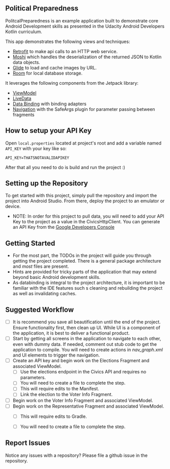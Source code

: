## Political Preparedness

PolitcalPreparedness is an example application built to demonstrate core Android Development skills as presented in the Udacity Android Developers Kotlin curriculum. 

This app demonstrates the following views and techniques:

* [Retrofit](https://square.github.io/retrofit/) to make api calls to an HTTP web service.
* [Moshi](https://github.com/square/moshi) which handles the deserialization of the returned JSON to Kotlin data objects. 
* [Glide](https://bumptech.github.io/glide/) to load and cache images by URL.
* [Room](https://developer.android.com/training/data-storage/room) for local database storage.
  
It leverages the following components from the Jetpack library:

* [ViewModel](https://developer.android.com/topic/libraries/architecture/viewmodel)
* [LiveData](https://developer.android.com/topic/libraries/architecture/livedata)
* [Data Binding](https://developer.android.com/topic/libraries/data-binding/) with binding adapters
* [Navigation](https://developer.android.com/topic/libraries/architecture/navigation/) with the SafeArgs plugin for parameter passing between fragments


## How to setup your API Key
Open `local.properties` located at project's root and add a variable named `API_KEY` with your key like so:

`API_KEY=THATSNOTAVALIDAPIKEY`

After that all you need to do is build and run the project :)

## Setting up the Repository

To get started with this project, simply pull the repository and import the project into Android Studio. From there, deploy the project to an emulator or device. 

* NOTE: In order for this project to pull data, you will need to add your API Key to the project as a value in the CivicsHttpClient. You can generate an API Key from the [Google Developers Console](https://console.developers.google.com/)

## Getting Started

* For the most part, the TODOs in the project will guide you through getting the project completed. There is a general package architecture and *most* files are present. 
* Hints are provided for tricky parts of the application that may extend beyond basic Android development skills.
* As databinding is integral to the project architecture, it is important to be familiar with the IDE features such s cleaning and rebuilding the project as well as invalidating caches. 

## Suggested Workflow

- [ ] It is recommend you save all beautification until the end of the project. Ensure functionality first, then clean up UI. While UI is a component of the application, it is best to deliver a functional product.
- [ ] Start by getting all screens in the application to navigate to each other, even with dummy data. If needed, comment out stub code to get the application to compile. You will need to create actions in *nav_graph.xml* and UI elements to trigger the navigation. 
- [ ] Create an API key and begin work on the Elections Fragment  and associated ViewModel. 
	- [ ] Use the elections endpoint in the Civics API and requires no parameters.
	- [ ] You will need to create a file to complete the step.
	- [ ] This will require edits to the Manifest.
	- [ ] Link the election to the Voter Info Fragment.
- [ ] Begin work on the Voter Info Fragment and associated ViewModel.
- [ ] Begin work on the Representative Fragment and associated ViewModel.
	- [ ] This will require edits to Gradle.
	- [ ] You will need to create a file to complete the step.



## Report Issues
Notice any issues with a repository? Please file a github issue in the repository.
